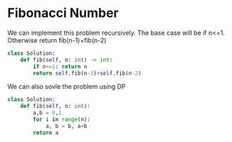 # Fibonacci Number
We can implement this problem recursively. The base case will be if n<=1. Otherwise return fib(n-1)+fib(n-2)
```python
class Solution:
    def fib(self, n: int) -> int:
        if n<=1: return n
        return self.fib(n-1)+self.fib(n-2)
```
We can also sovle the problem using DP
```python
class Solution:
    def fib(self, n: int):
        a,b = 0,1
        for i in range(n):
            a, b = b, a+b
        return a
```
